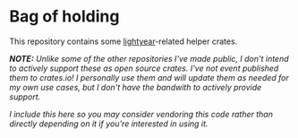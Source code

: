 # Bag of holding

This repository contains some
[lightyear](https://github.com/cBournhonesque/lightyear)-related helper crates.

***NOTE:** Unlike some of the other repositories I've made public, I don't intend to
actively support these as open source crates. I've not event published them to
crates.io! I personally use them and will update them as needed for my own use
cases, but I don't have the bandwith to actively provide support.*

*I include this here so you may consider vendoring this code rather than
directly depending on it if you're interested in using it.*
